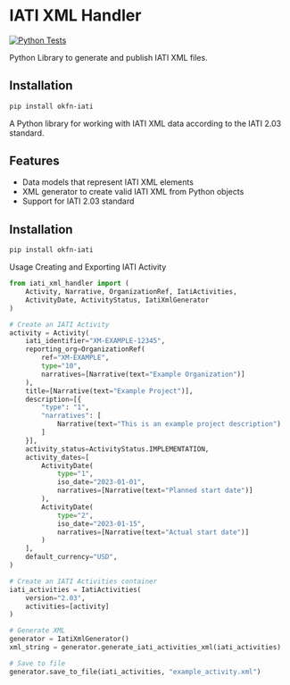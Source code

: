 # IATI XML Handler

[![Python Tests](https://github.com/okfn/okfn_iati/workflows/Python%20IATI%20Tests/badge.svg)](https://github.com/okfn/okfn_iati/actions)

Python Library to generate and publish IATI XML files.  

## Installation

```bash
pip install okfn-iati
```

A Python library for working with IATI XML data according to the IATI 2.03 standard.

## Features

- Data models that represent IATI XML elements
- XML generator to create valid IATI XML from Python objects
- Support for IATI 2.03 standard

## Installation

```bash
pip install okfn-iati
```

Usage
Creating and Exporting IATI Activity

```python
from iati_xml_handler import (
    Activity, Narrative, OrganizationRef, IatiActivities,
    ActivityDate, ActivityStatus, IatiXmlGenerator
)

# Create an IATI Activity
activity = Activity(
    iati_identifier="XM-EXAMPLE-12345",
    reporting_org=OrganizationRef(
        ref="XM-EXAMPLE",
        type="10",
        narratives=[Narrative(text="Example Organization")]
    ),
    title=[Narrative(text="Example Project")],
    description=[{
        "type": "1", 
        "narratives": [
            Narrative(text="This is an example project description")
        ]
    }],
    activity_status=ActivityStatus.IMPLEMENTATION,
    activity_dates=[
        ActivityDate(
            type="1",
            iso_date="2023-01-01",
            narratives=[Narrative(text="Planned start date")]
        ),
        ActivityDate(
            type="2",
            iso_date="2023-01-15",
            narratives=[Narrative(text="Actual start date")]
        )
    ],
    default_currency="USD",
)

# Create an IATI Activities container
iati_activities = IatiActivities(
    version="2.03",
    activities=[activity]
)

# Generate XML
generator = IatiXmlGenerator()
xml_string = generator.generate_iati_activities_xml(iati_activities)

# Save to file
generator.save_to_file(iati_activities, "example_activity.xml")
```

